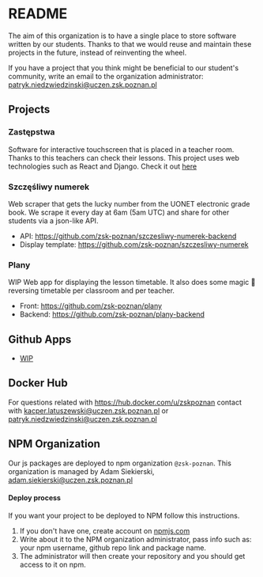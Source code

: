 # README

The aim of this organization is to have a single place to store software written by our students. Thanks to that we would reuse and maintain these projects in the future, instead of reinventing the wheel.

If you have a project that you think might be beneficial to our student's community, write an email to the organization administrator: patryk.niedzwiedzinski@uczen.zsk.poznan.pl

## Projects

### Zastępstwa

Software for interactive touchscreen that is placed in a teacher room. Thanks to this teachers can check their lessons. This project uses web technologies such as React and Django. Check it out [here](https://github.com/zsk-poznan/zastepstwa)

### Szczęśliwy numerek

Web scraper that gets the lucky number from the UONET electronic grade book. We scrape it every day at 6am (5am UTC) and share for other students via a json-like API.

* API: https://github.com/zsk-poznan/szczesliwy-numerek-backend
* Display template: https://github.com/zsk-poznan/szczesliwy-numerek

### Plany

WIP Web app for displaying the lesson timetable. It also does some magic :tada: reversing timetable per classroom and per teacher.

* Front: https://github.com/zsk-poznan/plany
* Backend: https://github.com/zsk-poznan/plany-backend

## Github Apps

- [WIP](https://github.com/apps/wip)

## Docker Hub

For questions related with https://hub.docker.com/u/zskpoznan contact with kacper.latuszewski@uczen.zsk.poznan.pl or patryk.niedzwiedzinski@uczen.zsk.poznan.pl

## NPM Organization

Our js packages are deployed to npm organization `@zsk-poznan`. This organization is managed by Adam Siekierski, adam.siekierski@uczen.zsk.poznan.pl

#### Deploy process

If you want your project to be deployed to NPM follow this instructions.

1. If you don't have one, create account on [npmjs.com](https://npmjs.com)
2. Write about it to the NPM organization administrator, pass info such as: your npm username, github repo link and package name.
3. The administrator will then create your repository and you should get access to it on npm.
